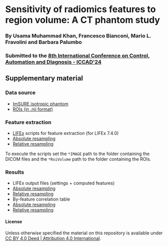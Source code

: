 # Sensitivity of radiomics features to region volume: A CT phantom study

### By Usama Muhammad Khan, Francesco Bianconi, Mario L. Fravolini and Barbara Palumbo

### Submitted to the [8th International Conference on Control, Automation and DIagnosis - ICCAD'24](https://www.iccad-conf.com/)

## Supplementary material

### Data source
- [ImSURE isotropic phantom](https://figshare.com/articles/dataset/ImSURE_Isotropic_Phantom/16669228?backTo=/collections/ImSURE_Phantoms/5625439)
- [ROIs (in .nii format)](data/ROIs.zip)

### Feature extraction
- [LIFEx](https://www.lifexsoft.org/) scripts for feature extraction (for LIFEx 7.4.0)
 - [Absolute resampling](lifex_scripts/Script_ImSURE_Absolute.tex)
 - [Relative resampling](lifex_scripts/Script_ImSURE_Relatice.tex)

To execute the scripts set the `*IMAGE` path to the folder containing the DICOM files and the `*RoiVolume` path to the folder containing the ROIs.  

### Results
- LIFEx output files (settings + computed features)
 - [Absolute resampling](data/Texture_ImSure_Absolute.csv)
 - [Relative resampling](data/Texture_ImSure_Relative.csv)
- By-feature correlation table
 - [Absolute resampling](data/corr_table_absolute.csv)
 - [Relative resampling](data/corr_table_relative.csv)

#### License
Unless otherwise specified the material on this repository is available under [CC BY 4.0 Deed | Attribution 4.0 International](https://creativecommons.org/licenses/by/4.0/).
